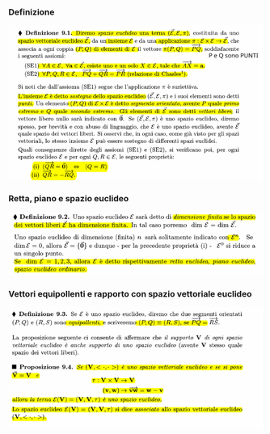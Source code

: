 ### Definizione
![placeholder](./imgs/Pasted_image_20231118153726.png)

### Retta, piano e spazio euclideo
![placeholder](./imgs/Pasted_image_20231118153808.png)

### Vettori equipollenti e rapporto con spazio vettoriale euclideo
![placeholder](./imgs/Pasted_image_20231118154008.png)

